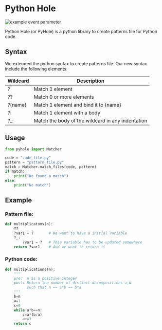 # Python Hole

![example event parameter](https://github.com/JulienLie/python-hole/actions/workflows/python-app.yml/badge.svg?event=push)

Python Hole (or PyHole) is a python library to create patterns file for Python code.

## Syntax

We extended the python syntax to create patterns file. Our new syntax include the following elements:

| Wildcard   | Description                                         |
|------------|-----------------------------------------------------|
| ?          | Match 1 element                                     |
| ??         | Match 0 or more elements                            |
| ?{name}    | Match 1 element and bind it to {name}               |
| ?:         | Match 1 element with a body                         |
| ?_:        | Match the body of the wildcard in any indentation   |

## Usage

````python
from pyhole import Matcher

code = "code_file.py"
pattern = "pattern_file.py"
match = Matcher.match_files(code, pattern)
if match:
    print("We found a match")
else:
    print("No match")
````

## Example

### Pattern file:
```python
def multiplicatons(n):
    ??
    ?var1 = ?       # We want to have a initial variable
    ?_:
        ?var1 = ?   # This variable has to be updated somewhere
    return ?var1    # And we want to return it
```

### Python code:
```python
def multiplications(n):
    """
    pre:  n is a positive integer
    post: Return the number of distinct decompositions a,b 
          such that n == a*b == b*a
    """
    b=n
    a=1
    c=0
    while a*b==n:
        c=a*(b/a)
        a+=1
    return c
```
